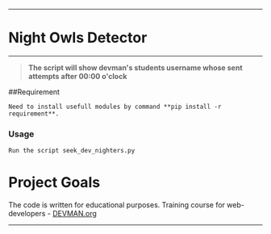 ____
# Night Owls Detector
____

> **The script will show devman's students username whose sent  attempts after 00:00 o'clock**

##Requirement


```Need to install usefull modules by command **pip install -r requirement**.```
### Usage
    Run the script seek_dev_nighters.py

# Project Goals

The code is written for educational purposes. Training course for web-developers - [DEVMAN.org](https://devman.org)
____


